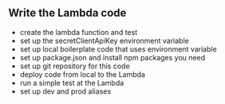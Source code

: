## Write the Lambda code

- create the lambda function and test
- set up the secretClientApiKey environment variable
- set up local boilerplate code that uses environment variable
- set up package.json and install npm packages you need
- set up git repository for this code
- deploy code from local to the Lambda
- run a simple test at the Lambda
- set up dev and prod aliases
